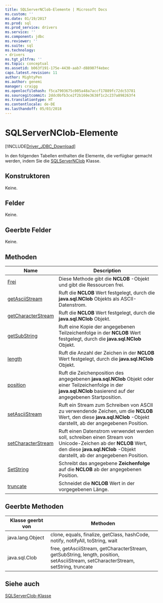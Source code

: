 ```yaml
---
title: SQLServerNClob-Elemente | Microsoft Docs
ms.custom: ''
ms.date: 01/19/2017
ms.prod: sql
ms.prod_service: drivers
ms.service: ''
ms.component: jdbc
ms.reviewer: ''
ms.suite: sql
ms.technology:
- drivers
ms.tgt_pltfrm: ''
ms.topic: conceptual
ms.assetid: b063f191-175e-4430-aab7-d88907f4ebec
caps.latest.revision: 11
author: MightyPen
ms.author: genemi
manager: craigg
ms.openlocfilehash: f5ca7903675c005a48a7accf17889fc72dc53781
ms.sourcegitcommit: 2ddc0bfb3ce2f2b160e3638f1c2c237a898263f4
ms.translationtype: HT
ms.contentlocale: de-DE
ms.lasthandoff: 05/03/2018
---
```

# <a name="sqlservernclob-members"></a>SQLServerNClob-Elemente
[!INCLUDE[Driver_JDBC_Download](../../../includes/driver_jdbc_download.md)]

  In den folgenden Tabellen enthalten die Elemente, die verfügbar gemacht werden, indem Sie die [SQLServerNClob](../../../connect/jdbc/reference/sqlservernclob-class.md) Klasse.  
  
## <a name="constructors"></a>Konstruktoren  
 Keine.  
  
## <a name="fields"></a>Felder  
 Keine.  
  
## <a name="inherited-fields"></a>Geerbte Felder  
 Keine.  
  
## <a name="methods"></a>Methoden  
  
|Name|Description|  
|----------|-----------------|  
|[Frei](../../../connect/jdbc/reference/free-method-sqlservernclob.md)|Diese Methode gibt die **NCLOB** -Objekt und gibt die Ressourcen frei.|  
|[getAsciiStream](../../../connect/jdbc/reference/getasciistream-method-sqlservernclob.md)|Ruft die **NCLOB** Wert festgelegt, durch die **java.sql.NClob** Objekts als ASCII-Datenstrom.|  
|[getCharacterStream](../../../connect/jdbc/reference/getcharacterstream-method-sqlservernclob.md)|Ruft die **NCLOB** Wert festgelegt, durch die **java.sql.NClob** Objekt.|  
|[getSubString](../../../connect/jdbc/reference/getsubstring-method-sqlservernclob.md)|Ruft eine Kopie der angegebenen Teilzeichenfolge in der **NCLOB** Wert festgelegt, durch die **java.sql.NClob** Objekt.|  
|[length](../../../connect/jdbc/reference/length-method-sqlservernclob.md)|Ruft die Anzahl der Zeichen in der **NCLOB** Wert festgelegt, durch die **java.sql.NClob** Objekt.|  
|[position](../../../connect/jdbc/reference/position-method-sqlservernclob.md)|Ruft die Zeichenposition des angegebenen **java.sql.NClob** Objekt oder einer Teilzeichenfolge in der **java.sql.NClob** basierend auf der angegebenen Startposition.|  
|[setAsciiStream](../../../connect/jdbc/reference/setasciistream-method-sqlservernclob.md)|Ruft ein Stream zum Schreiben von ASCII zu verwendende Zeichen, um die **NCLOB** Wert, den diese **java.sql.NClob** -Objekt darstellt, ab der angegebenen Position.|  
|[setCharacterStream](../../../connect/jdbc/reference/setcharacterstream-method-sqlservernclob.md)|Ruft einen Datenstrom verwendet werden soll, schreiben einen Stream von Unicode-Zeichen ab der **NCLOB** Wert, den diese **java.sql.NClob** -Objekt darstellt, ab der angegebenen Position.|  
|[SetString](../../../connect/jdbc/reference/setstring-method-sqlservernclob.md)|Schreibt das angegebene **Zeichenfolge** auf die **NCLOB** ab der angegebenen Position.|  
|[truncate](../../../connect/jdbc/reference/truncate-method-sqlservernclob.md)|Schneidet die **NCLOB** Wert in der vorgegebenen Länge.|  
  
## <a name="inherited-methods"></a>Geerbte Methoden  
  
|Klasse geerbt von|Methoden|  
|--------------------------|-------------|  
|java.lang.Object|clone, equals, finalize, getClass, hashCode, notify, notifyAll, toString, wait|  
|java.sql.Clob|free, getAsciiStream, getCharacterStream, getSubString, length, position, setAsciiStream, setCharacterStream, setString, truncate|  
  
## <a name="see-also"></a>Siehe auch  
 [SQLServerClob-Klasse](../../../connect/jdbc/reference/sqlserverclob-class.md)  
  
  
